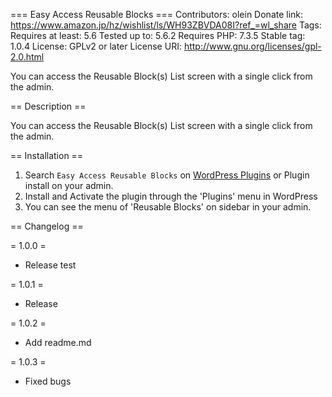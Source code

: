 === Easy Access Reusable Blocks ===
Contributors: olein
Donate link: https://www.amazon.jp/hz/wishlist/ls/WH93ZBVDA08I?ref_=wl_share
Tags: 
Requires at least: 5.6
Tested up to: 5.6.2
Requires PHP: 7.3.5
Stable tag: 1.0.4
License: GPLv2 or later
License URI: http://www.gnu.org/licenses/gpl-2.0.html

You can access the Reusable Block(s) List screen with a single click from the admin.

== Description ==

You can access the Reusable Block(s) List screen with a single click from the admin.

== Installation ==

1. Search `Easy Access Reusable Blocks` on [WordPress Plugins](https://wordpress.org/plugins/) or Plugin install on your admin.
1. Install and Activate the plugin through the 'Plugins' menu in WordPress
1. You can see the menu of 'Reusable Blocks' on sidebar in your admin.

== Changelog ==

= 1.0.0 =
* Release test

= 1.0.1 =
* Release

= 1.0.2 =
* Add readme.md

= 1.0.3 =
* Fixed bugs
